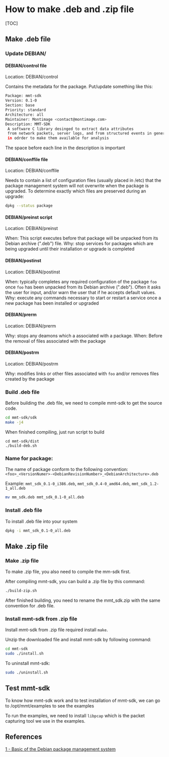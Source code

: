 
# **How to make .deb and .zip file**

[TOC]

## Make .deb file

### Update DEBIAN/

#### DEBIAN/control file

Location: DEBIAN/control

Contains the metadata for the package. Put/update something like this:

```sh
Package: mmt-sdk
Version: 0.1-0
Section: base
Priority: standard
Architecture: all
Maintainer: Montimage <contact@montimage.com>
Description: MMT-SDK
 A software C library desinged to extract data attributes 
 from network packets, server logs, and from structured events in general, 
 in odrder to make them available for analysis
```

The space before each line in the description is important

#### DEBIAN/conffile file

Location: DEBIAN/conffile

Needs to contain a list of configuration files (usually placed in /etc) that the package management system will not overwrite when the package is upgraded.
To determine exactly which files are preserved during an upgrade:
```sh
dpkg --status package
```

#### DEBIAN/preinst script

Location: DEBIAN/preinst

When: This script executes before that package will be unpacked from its Debian archive (".deb") file.
Why: stop services for packages which are being upgraded until their installation or upgrade is completed

#### DEBIAN/postinst

Location: DEBIAN/postinst

When: typically completes any required configuration of the package `foo` once `foo` has been unpacked from its Debian archive (".deb"). Often it asks the user for input, and/or warn the user that if he accepts default values.
Why: execute any commands necessary to start or restart a service once a new package has been installed or upgraded

#### DEBIAN/prerm

Location: DEBIAN/prerm

Why: stops any deamons which a associated with a package.
When: Before the removal of files associated with the package

#### DEBIAN/postrm

Location: DEBIAN/postrm

Why: modifies links or other files associated with `foo` and/or removes files created by the package

### Build .deb file

Before building the .deb file, we need to compile mmt-sdk to get the source code.

```sh
cd mmt-sdk/sdk
make -j4
```

When finished compiling, just run script to build
```
cd mmt-sdk/dist
./build-deb.sh

```

### Name for package:

The name of package conform to the following convention: `<foo>_<VersionNumer>-<DebianRevisionNumber>_<DebianArchitecture>.deb`

Example: `mmt_sdk_0.1-0_i386.deb`, `mmt_sdk_0.4-0_amd64.deb`, `mmt_sdk_1.2-1_all.deb`

```sh
mv mm_sdk.deb mmt_sdk_0.1-0_all.deb

```
### Install .deb file

To install .deb file into your system
```sh
dpkg -i mmt_sdk_0.1-0_all.deb
```

## Make .zip file

### Make .zip file

To make .zip file, you also need to compile the mm-sdk first.

After compiling mmt-sdk, you can build a .zip file by this command:

```sh
./build-zip.sh
```

After finished building, you need to rename the mmt\_sdk.zip with the same convention for .deb file.

### Install mmt-sdk from .zip file

Install mmt-sdk from .zip file required install `make`.

Unzip the downloaded file and install mmt-sdk by following command:

```sh
cd mmt-sdk
sudo ./install.sh
```

To uninstall mmt-sdk:

```sh
sudo ./uninstall.sh
```

## Test mmt-sdk

To know how mmt-sdk work and to test installation of mmt-sdk, we can go to /opt/mmt/examples to see the examples

To run the examples, we need to install `libpcap` which is the packet capturing tool we use in the examples.


## References

[1 - Basic of the Debian package management system](https://www.debian.org/doc/manuals/debian-faq/ch-pkg_basics.en.html)


